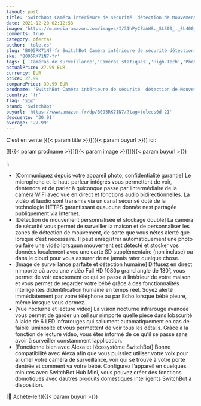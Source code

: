 ```yaml
---
layout: post
title: 'SwitchBot Caméra intérieure de sécurité  détection de Mouvement pour Baby  Animaux  WiFi 1080P  sécurité avec Vision Nocturne  Audio bidirectionnel  avec SwitchBot Hub Mini  Compatible avec Alexa'
date: 2021-12-20 02:12:53
image: 'https://m.media-amazon.com/images/I/31hPyCZaAWS._SL500_._SL400_.jpg'
comments: true
category: ofertas
author: 'tole.es'
slug: 'B095RK71N7-fr SwitchBot Caméra intérieure de sécurité détection de...'
sku: 'B095RK71N7-fr'
tags: [ 'Caméras de surveillance','Caméras statiques','High-Tech','Photo et caméscopes','switchbot', ]
actualPrice: 27.99 EUR
currency: EUR
price: 27.99
comparePrice: 39.99 EUR
prodname: 'SwitchBot Caméra intérieure de sécurité  détection de Mouvement pour Baby  Animaux  WiFi 1080P  sécurité avec Vision Nocturne  Audio bidirectionnel  avec SwitchBot Hub Mini  Compatible avec Alexa'
country: 'fr'
flag: '🇫🇷'
brand: 'SwitchBot'
buyurl: 'https://www.amazon.fr/dp/B095RK71N7/?tag=tolees0d-21'
descuento: '30.01'
average: '27.99'
---
```


C'est en vente [{{< param title >}}]({{< param buyurl >}}) ici:

[![{{< param prodname >}}]({{< param image >}})]({{< param buyurl >}})

ℹ️:

- [Communiquez depuis votre appareil photo, confidentialité garantie] Le microphone et le haut-parleur intégrés vous permettent de voir, dentendre et de parler à quiconque passe par lintermédiaire de la caméra WiFi avec vue en direct et fonctions audio bidirectionnelles. La vidéo et laudio sont transmis via un canal sécurisé doté de la technologie HTTPS garantissant quaucune donnée nest partagée publiquement via Internet.
- [Détection de mouvement personnalisée et stockage double] La caméra de sécurité vous permet de surveiller la maison et de personnaliser les zones de détection de mouvement, de sorte que vous nêtes alerté que lorsque c’est nécessaire. Il peut enregistrer automatiquement une photo ou faire une vidéo lorsquun mouvement est détecté et stocker vos données localement avec une carte SD supplémentaire (non incluse) ou dans le cloud pour vous assurer de ne jamais rater quelque chose.
- [Image de surveillance parfaite et détection humaine] Diffusez en direct nimporte où avec une vidéo Full HD 1080p grand angle de 130°, vous permet de voir exactement ce qui se passe à lintérieur de votre maison et vous permet de regarder votre bébé grâce à des fonctionnalités intelligentes didentification humaine en temps réel. Soyez alerté immédiatement par votre téléphone ou par Echo lorsque bébé pleure, même lorsque vous dormez.
- [Vue nocturne et lecture vidéo] La vision nocturne infrarouge avancée vous permet de garder un œil sur nimporte quelle pièce dans lobscurité à laide de 6 LED infrarouges qui sallument automatiquement en cas de faible luminosité et vous permettent de voir tous les détails. Grâce à la fonction de lecture vidéo, vous êtes informé de ce qu’il se passe sans avoir à surveiller constamment lapplication.
- [Fonctionne bien avec Alexa et l’écosystème SwitchBot] Bonne compatibilité avec Alexa afin que vous puissiez utiliser votre voix pour allumer votre caméra de surveillance, voir qui se trouve à votre porte dentrée et comment va votre bébé. Configurez l’appareil en quelques minutes avec SwitchBot Hub Mini, vous pouvez créer des fonctions domotiques avec dautres produits domestiques intelligents SwitchBot à disposition.

[🛒 Achète-le!!]({{< param buyurl >}})
